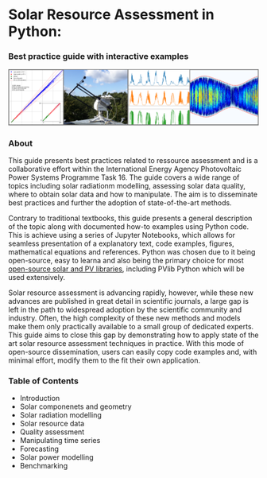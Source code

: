 # Solar Resource Assessment in Python:
### Best practice guide with interactive examples
![Processing of Solar Radiation Measurements in Python](/graphics/cover_photo.png)


### About
This guide presents best practices related to ressource assessment and is a collaborative effort within the International Energy Agency Photovoltaic Power Systems Programme Task 16. The guide covers a wide range of topics including solar radiationm modelling, assessing solar data quality, where to obtain solar data and how to manipulate. The aim is to disseminate best practices and further the adoption of state-of-the-art methods.

Contrary to traditional textbooks, this guide presents a general description of the topic along with documented how-to examples using Python code. This is achieve using a series of Jupyter Notebooks, which allows for seamless presentation of a explanatory text, code examples, figures, mathematical equations and references. Python was chosen due to it being open-source, easy to learna and also being the primary choice for most [open-source solar and PV libraries](openpvtools.readthedocs.io), including PVlib Python which will be used extensively.

Solar resource assessment is advancing rapidly, however, while these new advances are published in great detail in scientific journals, a large gap is left in the path to widespread adoption by the scientific community and industry. Often, the high complexity of these new methods and models make them only practically available to a small group of dedicated experts. This guide aims to close this gap by demonstrating how to apply state of the art solar resource assessment techniques in practice. With this mode of open-source dissemination, users can easily copy code examples and, with minimal effort, modify them to the fit their own application.

### Table of Contents
* Introduction
* Solar componenets and geometry
* Solar radiation modelling
* Solar resource data
* Quality assessment
* Manipulating time series
* Forecasting
* Solar power modelling
* Benchmarking





